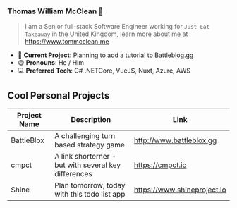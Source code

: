 ### Thomas William McClean 👋
> I am a Senior full-stack Software Engineer working for `Just Eat Takeaway` in the United Kingdom, learn more about me at https://www.tommcclean.me

- 🔭 **Current Project**: Planning to add a tutorial to Battleblog.gg
- 😄 **Pronouns**: He / Him
- 💻 **Preferred Tech**: C# .NETCore, VueJS, Nuxt, Azure, AWS

## Cool Personal Projects
| Project Name | Description | Link
|---|---|---
| BattleBlox | A challenging turn based strategy game | http://www.battleblox.gg   
| cmpct  | A link shorterner - but with several key differences | https://cmpct.io
| Shine  | Plan tomorrow, today with this todo list app | https://www.shineproject.io  
